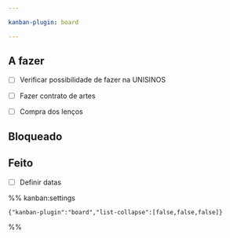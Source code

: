 ```yaml
---

kanban-plugin: board

---
```


## A fazer

- [ ] Verificar possibilidade de fazer na UNISINOS
- [ ] Fazer contrato de artes
- [ ] Compra dos lenços


## Bloqueado



## Feito

- [ ] Definir datas




%% kanban:settings
```
{"kanban-plugin":"board","list-collapse":[false,false,false]}
```
%%
